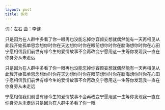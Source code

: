 ```yaml
---
layout: post
title: 传奇
---
```




词：左右 曲：李健

只是因为在人群中多看了你一眼再也没能忘掉你容颜妄想就偶然能有一天再相见从此我开始孤单思念想你时你在天边想你时你在眼前想你时你在脑海想你时你在心田宁愿相信我们前世有缘今生的爱情故事不会再改变宁愿用这一生等你发现我一直在你身旁从未走远

只是因为在人群中多看了你一眼再也没能忘掉你容颜妄想就偶然能有一天再相见从此我开始孤单思念想你时你在天边想你时你在眼前想你时你在脑海想你时你在心田宁愿相信我们前世有缘今生的爱情故事不会再改变宁愿用这一生等你发现我一直在你身旁从未走远

宁愿相信我们前世有缘今生的爱情故事不会再改变宁愿用这一生等你发现我一直在你身旁从未走远只是因为在人群中多看了你一眼
